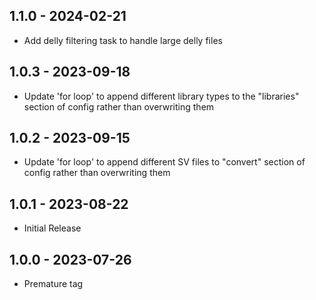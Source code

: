 ## 1.1.0   - 2024-02-21
 - Add delly filtering task to handle large delly files

## 1.0.3   - 2023-09-18
 - Update 'for loop' to append different library types to the "libraries" section of config rather than overwriting them

## 1.0.2   - 2023-09-15
 - Update 'for loop' to append different SV files to "convert" section of config rather than overwriting them

## 1.0.1   - 2023-08-22
 - Initial Release
   
## 1.0.0   - 2023-07-26
 - Premature tag
